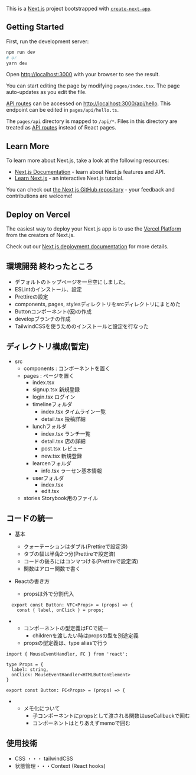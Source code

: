This is a [Next.js](https://nextjs.org/) project bootstrapped with [`create-next-app`](https://github.com/vercel/next.js/tree/canary/packages/create-next-app).

## Getting Started

First, run the development server:

```bash
npm run dev
# or
yarn dev
```

Open [http://localhost:3000](http://localhost:3000) with your browser to see the result.

You can start editing the page by modifying `pages/index.tsx`. The page auto-updates as you edit the file.

[API routes](https://nextjs.org/docs/api-routes/introduction) can be accessed on [http://localhost:3000/api/hello](http://localhost:3000/api/hello). This endpoint can be edited in `pages/api/hello.ts`.

The `pages/api` directory is mapped to `/api/*`. Files in this directory are treated as [API routes](https://nextjs.org/docs/api-routes/introduction) instead of React pages.

## Learn More

To learn more about Next.js, take a look at the following resources:

- [Next.js Documentation](https://nextjs.org/docs) - learn about Next.js features and API.
- [Learn Next.js](https://nextjs.org/learn) - an interactive Next.js tutorial.

You can check out [the Next.js GitHub repository](https://github.com/vercel/next.js/) - your feedback and contributions are welcome!

## Deploy on Vercel

The easiest way to deploy your Next.js app is to use the [Vercel Platform](https://vercel.com/new?utm_medium=default-template&filter=next.js&utm_source=create-next-app&utm_campaign=create-next-app-readme) from the creators of Next.js.

Check out our [Next.js deployment documentation](https://nextjs.org/docs/deployment) for more details.

## 環境開発 終わったところ
- デフォルトのトップページを一旦空にしました。
- ESLintのインストール、設定
- Prettireの設定
- components, pages, stylesディレクトリをsrcディレクトリにまとめた
- Buttonコンポーネント(仮)の作成
- developブランチの作成
- TailwindCSSを使うためのインストールと設定を行なった

## ディレクトリ構成(暫定)
- src
  - components : コンポーネントを置く
  - pages : ページを置く
    - index.tsx
    - signup.tsx 新規登録
    - login.tsx ログイン
    - timelineフォルダ
      - index.tsx タイムライン一覧
      - detail.tsx 投稿詳細
    - lunchフォルダ
      - index.tsx ランチ一覧
      - detail.tsx 店の詳細
      - post.tsx レビュー
      - new.tsx 新規登録
    - learcenフォルダ
      - info.tsx ラーセン基本情報
    - userフォルダ
      - index.tsx 
      - edit.tsx
  - stories Storybook用のファイル
    
## コードの統一
- 基本
  - クォーテーションはダブル(Prettireで設定済)
  - タブの幅は半角2つ分(Prettireで設定済)
  - コードの後ろにはコンマつける(Prettireで設定済)
  - 関数はアロー関数で書く

- Reactの書き方
  - propsは外で分割代入
```
  export const Button: VFC<Props> = (props) => {
    const { label, onClick } = props;
```
- 
  - コンポーネントの型定義はFCで統一
    - childrenを渡したい時はpropsの型を別途定義
  - propsの型定義は、type aliasで行う
```
import { MouseEventHandler, FC } from 'react';

type Props = {
  label: string,
  onClick: MouseEventHandler<HTMLButtonElement>
}
  
export const Button: FC<Props> = (props) => {
```
- 
  - メモ化について
    - 子コンポーネントにpropsとして渡される関数はuseCallbackで囲む
    - コンポーネントはとりあえずmemoで囲む

## 使用技術
- CSS  ・・・ tailwindCSS
- 状態管理・・・Context (React hooks)
